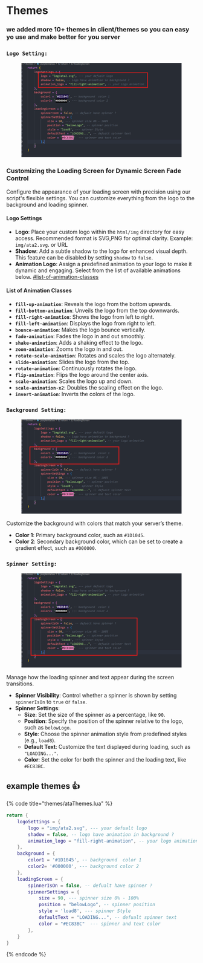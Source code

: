 # Themes

### we added more 10+ themes in client/themes so you can easy yo use and make better for you server

### **`Logo Setting:`**

<figure><img src="../../.gitbook/assets/image (9).png" alt=""><figcaption></figcaption></figure>

### Customizing the Loading Screen for Dynamic Screen Fade Control

Configure the appearance of your loading screen with precision using our script's flexible settings. You can customize everything from the logo to the background and loading spinner.

#### Logo Settings

* **Logo**: Place your custom logo within the `html/img` directory for easy access. Recommended format is SVG,PNG for optimal clarity. Example: `img/ata2.svg`. or URL
* **Shadow**: Add a subtle shadow to the logo for enhanced visual depth. This feature can be disabled by setting `shadow` to `false`.
* **Animation Logo**: Assign a predefined animation to your logo to make it dynamic and engaging. Select from the list of available animations below.  [#list-of-animation-classes](themes.md#list-of-animation-classes "mention")

#### List of Animation Classes

* **`fill-up-animation`**: Reveals the logo from the bottom upwards.
* **`fill-bottom-animation`**: Unveils the logo from the top downwards.
* **`fill-right-animation`**: Shows the logo from left to right.
* **`fill-left-animation`**: Displays the logo from right to left.
* **`bounce-animation`**: Makes the logo bounce vertically.
* **`fade-animation`**: Fades the logo in and out smoothly.
* **`shake-animation`**: Adds a shaking effect to the logo.
* **`zoom-animation`**: Zooms the logo in and out.
* **`rotate-scale-animation`**: Rotates and scales the logo alternately.
* **`slide-animation`**: Slides the logo from the top.
* **`rotate-animation`**: Continuously rotates the logo.
* **`flip-animation`**: Flips the logo around the center axis.
* **`scale-animation`**: Scales the logo up and down.
* **`scale-animation-x2`**: Doubles the scaling effect on the logo.
* **`invert-animation`**: Inverts the colors of the logo.

### **`Background Setting:`**

<figure><img src="../../.gitbook/assets/image (10).png" alt=""><figcaption></figcaption></figure>

Customize the background with colors that match your server’s theme.

* **Color 1**: Primary background color, such as `#1D1045`.
* **Color 2**: Secondary background color, which can be set to create a gradient effect, such as `#000000`.

### **`Spinner Setting:`**

<figure><img src="../../.gitbook/assets/image (11).png" alt=""><figcaption></figcaption></figure>



Manage how the loading spinner and text appear during the screen transitions.

* **Spinner Visibility**: Control whether a spinner is shown by setting `spinnerIsOn` to `true` or `false`.
* **Spinner Settings**:
  * **Size**: Set the size of the spinner as a percentage, like `90`.
  * **Position**: Specify the position of the spinner relative to the logo, such as `belowLogo`.
  * **Style**: Choose the spinner animation style from predefined styles (e.g., `load8`).
  * **Default Text**: Customize the text displayed during loading, such as `"LOADING..."`.
  * **Color**: Set the color for both the spinner and the loading text, like `#EC83BC`.

## example themes :thumbsup:

{% code title="themes/ataThemes.lua" %}
```lua
return {
    logoSettings = {
        logo = "img/ata2.svg", --- your defualt logo 
        shadow = false, -- logo have animation in background ?
        animation_logo = "fill-right-animation", -- your logo animation
    },
    background = {
        color1 = '#1D1045', -- background  color 1
        color2= '#000000', --- background color 2
    },
    loadingScreen = {
        spinnerIsOn = false, -- defualt have spinner ?
        spinnerSettings = {
            size = 90, --- spinner size 0% - 100%
            position = "belowLogo", -- spinner position
            style = 'load8', --- spinner Style
            defaultText = "LOADING...", -- defualt spinner text
            color = "#EC83BC"  --- spinner and text color
        },
    }
}
```
{% endcode %}
